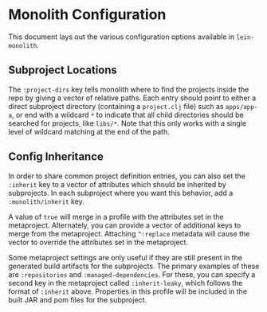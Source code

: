 Monolith Configuration
======================

This document lays out the various configuration options available in
`lein-monolith`.

## Subproject Locations

The `:project-dirs` key tells monolith where to find the projects inside the
repo by giving a vector of relative paths. Each entry should point to either a
direct subproject directory (containing a `project.clj` file) such as
`apps/app-a`, or end with a wildcard `*` to indicate that all child directories
should be searched for projects, like `libs/*`. Note that this only works with a
single level of wildcard matching at the end of the path.

## Config Inheritance

In order to share common project definition entries, you can also set the
`:inherit` key to a vector of attributes which should be inherited by
subprojects. In each subproject where you want this behavior, add a
`:monolith/inherit` key.

A value of `true` will merge in a profile with the attributes set in the
metaproject. Alternately, you can provide a vector of additional keys to merge
from the metaproject. Attaching `^:replace` metadata will cause the vector to
override the attributes set in the metaproject.

Some metaproject settings are only useful if they are still present in the
generated build artifacts for the subprojects. The primary examples of these are
`:repositories` and `:managed-dependencies`. For these, you can specify a second
key in the metaproject called `:inherit-leaky`, which follows the format of
`:inherit` above. Properties in this profile will be included in the built JAR
and pom files for the subproject.
